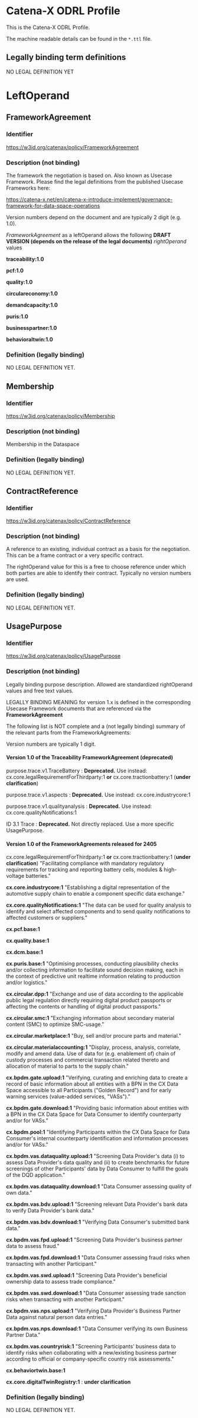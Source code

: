 # Catena-X ODRL Profile
This is the Catena-X ODRL Profile.

The machine readable details can be found in the `*.ttl` file.

## Legally binding term definitions
NO LEGAL DEFINITION YET


# LeftOperand
## FrameworkAgreement
### Identifier
https://w3id.org/catenax/policy/FrameworkAgreement

### Description (not binding)
The framework the negotiation is based on. Also known as Usecase Framework.
Please find the legal definitions from the published Usecase Frameworks here:

https://catena-x.net/en/catena-x-introduce-implement/governance-framework-for-data-space-operations

Version numbers depend on the document and are typically 2 digit (e.g. 1.0).

*FrameworkAgreement* as a leftOperand allows the following **DRAFT VERSION (depends on the release of the legal documents)** *rightOperand* values

**traceability:1.0**

**pcf:1.0**

**quality:1.0**

**circulareconomy:1.0**

**demandcapacity:1.0**

**puris:1.0**

**businesspartner:1.0**

**behavioraltwin:1.0**



### Definition (legally binding)
NO LEGAL DEFINITION YET.

## Membership
### Identifier
https://w3id.org/catenax/policy/Membership

### Description (not binding)
Membership in the Dataspace

### Definition (legally binding)
NO LEGAL DEFINITION YET.

## ContractReference
### Identifier
https://w3id.org/catenax/policy/ContractReference

### Description (not binding)
A reference to an existing, individual contract as a basis for the negotiation. This can be a frame contract or a very specific contract.

The rightOperand value for this is a free to choose reference under which both parties are able to identify their contract. Typically no version numbers are used.



### Definition (legally binding)
NO LEGAL DEFINITION YET.

## UsagePurpose
### Identifier
https://w3id.org/catenax/policy/UsagePurpose

### Description (not binding)
Legally binding purpose description. Allowed are standardized rightOperand values and free text values.

LEGALLY BINDING MEANING for version 1.x is defined in the corresponding Usecase Framework documents that are referenced via the **FrameworkAgreement**

The following list is NOT complete and a (not legally binding) summary of the relevant parts from the FrameworkAgreements:

Version numbers are typically 1 digit.

#### Version 1.0 of the Traceability FrameworkAgreement (deprecated)

purpose.trace.v1.TraceBattery : **Deprecated.** Use instead: cx.core.legalRequirementForThirdparty:1 **or** cx.core.tractionbattery:1 (**under clarification**)

purpose.trace.v1.aspects : **Deprecated.** Use instead: cx.core.industrycore:1

purpose.trace.v1.qualityanalysis : **Deprecated.** Use instead: cx.core.qualityNotifications:1

ID 3.1 Trace : **Deprecated.** Not directly replaced. Use a more specific UsagePurpose.

#### Version 1.0 of the FrameworkAgreements released for 2405

cx.core.legalRequirementForThirdparty:1 **or** cx.core.tractionbattery:1
(**under clarification**)
&quot;Facilitating compliance with mandatory regulatory requirements for tracking and reporting battery cells, modules &amp; high-voltage batteries.&quot;

**cx.core.industrycore:1**
&quot;Establishing a digital representation of the automotive supply chain to enable a component specific data exchange.&quot;

**cx.core.qualityNotifications:1**
&quot;The data can be used for quality analysis to identify and select affected components and to send quality notifications to affected customers or suppliers.&quot;

**cx.pcf.base:1**

**cx.quality.base:1**

**cx.dcm.base:1**

**cx.puris.base:1**
&quot;Optimising processes, conducting plausibility checks and/or collecting information to facilitate sound decision making, each in the context of predictive unit realtime information relating to production and/or logistics.&quot;

**cx.circular.dpp:1**
&quot;Exchange and use of data according to the applicable public legal regulation directly requiring digital product passports or affecting the contents or handling of digital product passports.&quot;

**cx.circular.smc:1**
&quot;Exchanging information about secondary material content (SMC) to optimize SMC-usage.&quot;

**cx.circular.marketplace:1**
&quot;Buy, sell and/or procure  parts and material.&quot;

**cx.circular.materialaccounting:1**
&quot;Display, process, analysis, correlate, modify and amend data. Use of data for (e.g. enablement of) chain of custody processes and commercial transaction related thereto and allocation of material to parts to the supply chain.&quot;

**cx.bpdm.gate.upload:1**
&quot;Verifying, curating and enriching data to create a record of basic information about all entities with a BPN in the CX Data Space accessible to all Participants (&quot;Golden Record&quot;) and for early warning services (value-added services, &quot;VASs&quot;).&quot;

**cx.bpdm.gate.download:1**
&quot;Providing basic information about entities with a BPN in the CX Data Space for Data Consumer to identify counterparty and/or for VASs.&quot;

**cx.bpdm.pool:1**
&quot;Identifying Participants within the CX Data Space for Data Consumer's internal counterparty identification and information processes and/or for VASs.&quot;

**cx.bpdm.vas.dataquality.upload:1**
&quot;Screening Data Provider's data (i) to assess Data Provider's data quality and (ii) to create benchmarks for future screenings of other Participants' data by Data Consumer to fulfill the goals of the DQD application.&quot;

**cx.bpdm.vas.dataquality.download:1**
&quot;Data Consumer assessing quality of own data.&quot;

**cx.bpdm.vas.bdv.upload:1**
&quot;Screening relevant Data Provider's bank data to verify Data Provider's bank data.&quot;

**cx.bpdm.vas.bdv.download:1**
&quot;Verifying Data Consumer's submitted bank data.&quot;

**cx.bpdm.vas.fpd.upload:1**
&quot;Screening Data Provider's business partner data to assess fraud.&quot;

**cx.bpdm.vas.fpd.download:1**
&quot;Data Consumer assessing fraud risks when transacting with another Participant.&quot;

**cx.bpdm.vas.swd.upload:1**
&quot;Screening Data Provider's beneficial ownership data to assess trade compliance.&quot;

**cx.bpdm.vas.swd.download:1**
&quot;Data Consumer assessing trade sanction risks when transacting with another Participant.&quot;

**cx.bpdm.vas.nps.upload:1**
&quot;Verifying Data Provider's Business Partner Data against natural person data entries.&quot;

**cx.bpdm.vas.nps.download:1**
&quot;Data Consumer verifying its own Business Partner Data.&quot;

**cx.bpdm.vas.countryrisk:1**
&quot;Screening Participants’ business data to identify risks when collaborating with a new/existing business partner according to official or company-specific country risk assessments.&quot;

**cx.behaviortwin.base:1**

**cx.core.digitalTwinRegistry:1** : **under clarification**




### Definition (legally binding)
NO LEGAL DEFINITION YET.

